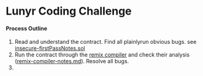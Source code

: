 # Lunyr Coding Challenge

#### Process Outline
1. Read and understand the contract. Find all plainlyrun obvious bugs. see [insecure-firstPassNotes.sol](#)
1. Run the contract through the [remix compiler](https://remix.ethereum.org/) and check their analysis ([remix-compiler-notes.md](#)). Resolve all bugs.
1. 
